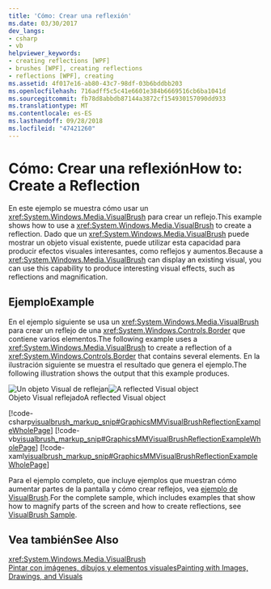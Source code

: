 ```yaml
---
title: 'Cómo: Crear una reflexión'
ms.date: 03/30/2017
dev_langs:
- csharp
- vb
helpviewer_keywords:
- creating reflections [WPF]
- brushes [WPF], creating reflections
- reflections [WPF], creating
ms.assetid: 4f017e16-ab80-43c7-98df-03b6bddbb203
ms.openlocfilehash: 716adff5c5c41e6601e384b6669516cb6ba1041d
ms.sourcegitcommit: fb78d8abbdb87144a3872cf154930157090dd933
ms.translationtype: MT
ms.contentlocale: es-ES
ms.lasthandoff: 09/28/2018
ms.locfileid: "47421260"
---
```

# <a name="how-to-create-a-reflection"></a><span data-ttu-id="8fcee-102">Cómo: Crear una reflexión</span><span class="sxs-lookup"><span data-stu-id="8fcee-102">How to: Create a Reflection</span></span>
<span data-ttu-id="8fcee-103">En este ejemplo se muestra cómo usar un <xref:System.Windows.Media.VisualBrush> para crear un reflejo.</span><span class="sxs-lookup"><span data-stu-id="8fcee-103">This example shows how to use a <xref:System.Windows.Media.VisualBrush> to create a reflection.</span></span> <span data-ttu-id="8fcee-104">Dado que un <xref:System.Windows.Media.VisualBrush> puede mostrar un objeto visual existente, puede utilizar esta capacidad para producir efectos visuales interesantes, como reflejos y aumentos.</span><span class="sxs-lookup"><span data-stu-id="8fcee-104">Because a <xref:System.Windows.Media.VisualBrush> can display an existing visual, you can use this capability to produce interesting visual effects, such as reflections and magnification.</span></span>  
  
## <a name="example"></a><span data-ttu-id="8fcee-105">Ejemplo</span><span class="sxs-lookup"><span data-stu-id="8fcee-105">Example</span></span>  
 <span data-ttu-id="8fcee-106">En el ejemplo siguiente se usa un <xref:System.Windows.Media.VisualBrush> para crear un reflejo de una <xref:System.Windows.Controls.Border> que contiene varios elementos.</span><span class="sxs-lookup"><span data-stu-id="8fcee-106">The following example uses a <xref:System.Windows.Media.VisualBrush> to create a reflection of a <xref:System.Windows.Controls.Border> that contains several elements.</span></span> <span data-ttu-id="8fcee-107">En la ilustración siguiente se muestra el resultado que genera el ejemplo.</span><span class="sxs-lookup"><span data-stu-id="8fcee-107">The following illustration shows the output that this example produces.</span></span>  
  
 <span data-ttu-id="8fcee-108">![Un objeto Visual de reflejan](../../../../docs/framework/wpf/graphics-multimedia/media/graphicsmm-visualbrush-reflection-small.jpg "graphicsmm_visualbrush_reflection_small")</span><span class="sxs-lookup"><span data-stu-id="8fcee-108">![A reflected Visual object](../../../../docs/framework/wpf/graphics-multimedia/media/graphicsmm-visualbrush-reflection-small.jpg "graphicsmm_visualbrush_reflection_small")</span></span>  
<span data-ttu-id="8fcee-109">Objeto Visual reflejado</span><span class="sxs-lookup"><span data-stu-id="8fcee-109">A reflected Visual object</span></span>  
  
 [!code-csharp[visualbrush_markup_snip#GraphicsMMVisualBrushReflectionExampleWholePage](../../../../samples/snippets/csharp/VS_Snippets_Wpf/visualbrush_markup_snip/CSharp/ReflectionExample.cs#graphicsmmvisualbrushreflectionexamplewholepage)]
 [!code-vb[visualbrush_markup_snip#GraphicsMMVisualBrushReflectionExampleWholePage](../../../../samples/snippets/visualbasic/VS_Snippets_Wpf/visualbrush_markup_snip/visualbasic/reflectionexample.vb#graphicsmmvisualbrushreflectionexamplewholepage)]
 [!code-xaml[visualbrush_markup_snip#GraphicsMMVisualBrushReflectionExampleWholePage](../../../../samples/snippets/xaml/VS_Snippets_Wpf/visualbrush_markup_snip/XAML/ReflectionExample.xaml#graphicsmmvisualbrushreflectionexamplewholepage)]  
  
 <span data-ttu-id="8fcee-110">Para el ejemplo completo, que incluye ejemplos que muestran cómo aumentar partes de la pantalla y cómo crear reflejos, vea [ejemplo de VisualBrush](https://go.microsoft.com/fwlink/?LinkID=160049).</span><span class="sxs-lookup"><span data-stu-id="8fcee-110">For the complete sample, which includes examples that show how to magnify parts of the screen and how to create reflections, see [VisualBrush Sample](https://go.microsoft.com/fwlink/?LinkID=160049).</span></span>  
  
## <a name="see-also"></a><span data-ttu-id="8fcee-111">Vea también</span><span class="sxs-lookup"><span data-stu-id="8fcee-111">See Also</span></span>  
 <xref:System.Windows.Media.VisualBrush>  
 [<span data-ttu-id="8fcee-112">Pintar con imágenes, dibujos y elementos visuales</span><span class="sxs-lookup"><span data-stu-id="8fcee-112">Painting with Images, Drawings, and Visuals</span></span>](../../../../docs/framework/wpf/graphics-multimedia/painting-with-images-drawings-and-visuals.md)

